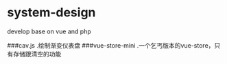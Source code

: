 # system-design
develop base on vue and php

###cav.js
 .绘制渐变仪表盘
###vue-store-mini
 .一个乞丐版本的vue-store，只有存储跟清空的功能

